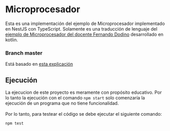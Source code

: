 # Microprocesador

Esta es una implementación del ejemplo de Microprocesador implementado en NestJS con TypeScript.
Solamente es una traducción de lenguaje del [ejemplo de Microprocesador del docente Fernando Dodino](https://github.com/uqbar-project/eg-microprocesador-kotlin) desarrollado en kotlin.

### Branch master
Está basado en [esta explicación](https://docs.google.com/document/d/1-esJOhKb_yAABls-XdRrEYHzCv4yn-qqFtCu3xpgCg0/edit)

## Ejecución
La ejecucion de este proyecto es meramente con propósito educativo. Por lo tanto la ejecución con el comando `npm start` solo comenzaría la ejecución de un programa que no tiene funcionalidad.<br><br>
Por lo tanto, para testear el código se debe ejecutar el siguiente comando:
```
npm test
```